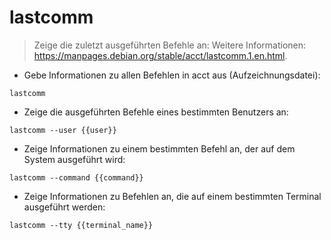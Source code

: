 # lastcomm

> Zeige die zuletzt ausgeführten Befehle an:
> Weitere Informationen: <https://manpages.debian.org/stable/acct/lastcomm.1.en.html>.

- Gebe Informationen zu allen Befehlen in acct aus (Aufzeichnungsdatei):

`lastcomm`

- Zeige die ausgeführten Befehle eines bestimmten Benutzers an:

`lastcomm --user {{user}}`

- Zeige Informationen zu einem bestimmten Befehl an, der auf dem System ausgeführt wird:

`lastcomm --command {{command}}`

- Zeige Informationen zu Befehlen an, die auf einem bestimmten Terminal ausgeführt werden:

`lastcomm --tty {{terminal_name}}`
